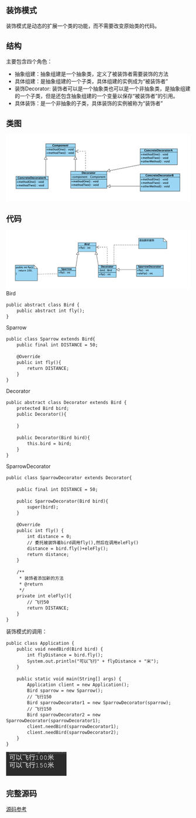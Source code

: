 ## 装饰模式
装饰模式是动态的扩展一个类的功能，而不需要改变原始类的代码。

## 结构
主要包含四个角色：
- 抽象组建：抽象组建是一个抽象类，定义了被装饰者需要装饰的方法
- 具体组建：是抽象组建的一个子类，具体组建的实例成为“被装饰者”
- 装饰Decorator: 装饰者可以是一个抽象类也可以是一个非抽象类，是抽象组建的一个子类，但是还包含抽象组建的一个变量以保存“被装饰者”的引用。
- 具体装饰：是一个非抽象的子类，具体装饰的实例被称为“装饰者”

## 类图
![装饰者模式类图](https://github.com/guangxush/iTechHeart/blob/master/image/DesignPatterns/decorator1.png)

## 代码

![代码结构](https://github.com/guangxush/iTechHeart/blob/master/image/DesignPatterns/decorator2.png)
Bird
```
public abstract class Bird {
    public abstract int fly();
}
```
Sparrow
```
public class Sparrow extends Bird{
    public final int DISTANCE = 50;

    @Override
    public int fly(){
        return DISTANCE;
    }
}
```
Decorator
```
public abstract class Decorator extends Bird {
    protected Bird bird;
    public Decorator(){

    }

    public Decorator(Bird bird){
        this.bird = bird;
    }
}
```
SparrowDecorator
```
public class SparrowDecorator extends Decorator{

    public final int DISTANCE = 50;

    public SparrowDecorator(Bird bird){
        super(bird);
    }

    @Override
    public int fly() {
        int distance = 0;
        // 委托被装饰着bird调用fly(),然后在调用eleFly()
        distance = bird.fly()+eleFly();
        return distance;
    }

    /**
     * 装饰者添加新的方法
     * @return
     */
    private int eleFly(){
        // 飞行50
        return DISTANCE;
    }
}
```
装饰模式的调用：
```
public class Application {
    public void needBird(Bird bird) {
        int flyDistance = bird.fly();
        System.out.println("可以飞行" + flyDistance + "米");
    }

    public static void main(String[] args) {
        Application client = new Application();
        Bird sparrow = new Sparrow();
        // 飞行150
        Bird sparrowDecorator1 = new SparrowDecorator(sparrow);
        // 飞行150
        Bird sparrowDecorator2 = new SparrowDecorator(sparrowDecorator1);
        client.needBird(sparrowDecorator1);
        client.needBird(sparrowDecorator2);
    }
}
```
![运行结果](https://github.com/guangxush/iTechHeart/blob/master/image/DesignPatterns/decorator3.png)

## 完整源码
[源码参考](https://github.com/guangxush/DesignPatterns)

